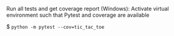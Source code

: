 Run all tests and get coverage report (Windows):
  Activate virtual environment such that Pytest and coverage are available
  
  $ `python -m pytest --cov=tic_tac_toe`
